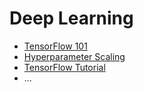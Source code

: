 # Deep Learning
- [TensorFlow 101](Tensorflow-101.ipynb)
- [Hyperparameter Scaling](Hyperparameter-Scaling.ipynb)
- [TensorFlow Tutorial](Tensorflow-Tutorial.ipynb)
- ...
